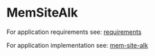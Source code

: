 # MemSiteAlk

For application requirements see: [requirements](/requirements)

For application implementation see: [mem-site-alk](/mem-site-alk)
